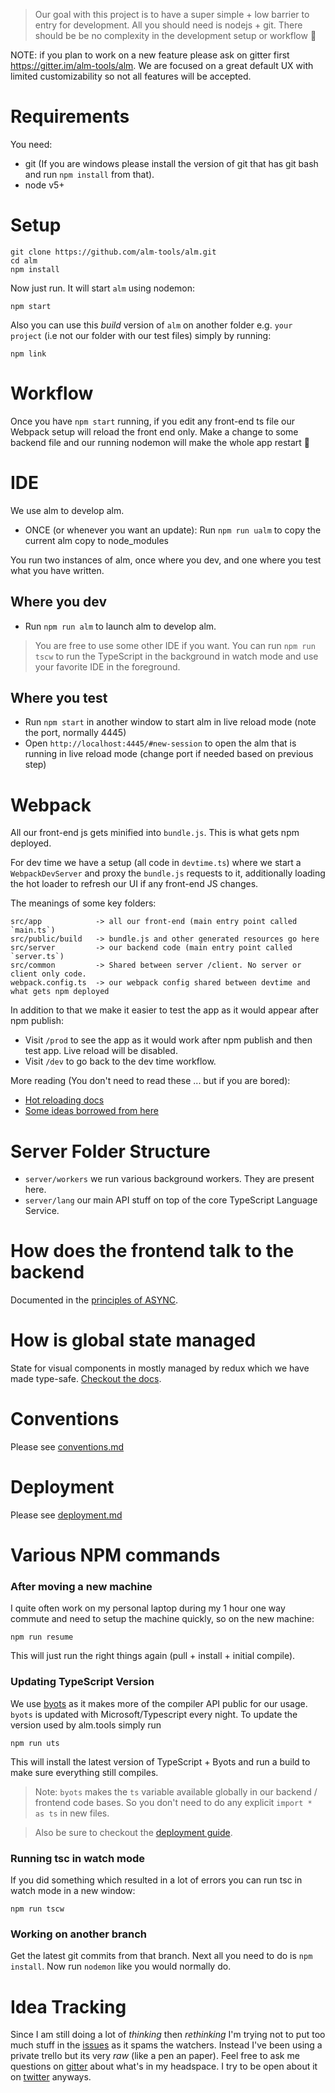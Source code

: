 > Our goal with this project is to have a super simple + low barrier to entry for development. All you should need is nodejs + git. There should be be no complexity in the development setup or workflow 🌹

NOTE: if you plan to work on a new feature please ask on gitter first https://gitter.im/alm-tools/alm. We are focused on a great default UX with limited customizability so not all features will be accepted.

# Requirements
You need:

* git (If you are windows please install the version of git that has git bash and run `npm install` from that).
* node v5+

# Setup
```
git clone https://github.com/alm-tools/alm.git
cd alm
npm install
```

Now just run. It will start `alm` using nodemon:

```
npm start
```

Also you can use this *build* version of `alm` on another folder e.g. `your project` (i.e not our folder with our test files) simply by running:

```
npm link
```

# Workflow

Once you have `npm start` running, if you edit any front-end ts file our Webpack setup will reload the front end only. Make a change to some backend file and our running nodemon will make the whole app restart 🌹

# IDE

We use alm to develop alm.

* ONCE (or whenever you want an update): Run `npm run ualm` to copy the current alm copy to node_modules

You run two instances of alm, once where you dev, and one where you test what you have written.

## Where you dev

* Run `npm run alm` to launch alm to develop alm.

> You are free to use some other IDE if you want. You can run `npm run tscw` to run the TypeScript in the background in watch mode and use your favorite IDE in the foreground.

## Where you test
* Run `npm start` in another window to start alm in live reload mode (note the port, normally 4445)
* Open `http://localhost:4445/#new-session` to open the alm that is running in live reload mode (change port if needed based on previous step)

# Webpack
All our front-end js gets minified into `bundle.js`. This is what gets npm deployed.

For dev time we have a setup (all code in `devtime.ts`) where we start a `WebpackDevServer` and proxy the `bundle.js` requests to it, additionally loading the hot loader to refresh our UI if any front-end JS changes.

The meanings of some key folders:
```
src/app            -> all our front-end (main entry point called `main.ts`)
src/public/build   -> bundle.js and other generated resources go here
src/server         -> our backend code (main entry point called `server.ts`)
src/common         -> Shared between server /client. No server or client only code.
webpack.config.ts  -> our webpack config shared between devtime and what gets npm deployed
```

In addition to that we make it easier to test the app as it would appear after npm publish:

* Visit `/prod` to see the app as it would work after npm publish and then test app. Live reload will be disabled.
* Visit `/dev` to go back to the dev time workflow.

More reading (You don't need to read these ... but if you are bored):
* [Hot reloading docs](https://github.com/webpack/docs/wiki/hot-module-replacement-with-webpack)
* [Some ideas borrowed from here](http://www.christianalfoni.com/articles/2015_04_19_The-ultimate-webpack-setup)

# Server Folder Structure

* `server/workers` we run various background workers. They are present here.
* `server/lang` our main API stuff on top of the core TypeScript Language Service.

# How does the frontend talk to the backend
Documented in the [principles of ASYNC][async].

# How is global state managed
State for visual components in mostly managed by redux which we have made type-safe. [Checkout the docs][redux].

# Conventions
Please see [conventions.md][conventions]

# Deployment
Please see [deployment.md][deployment]

# Various NPM commands

### After moving a new machine
I quite often work on my personal laptop during my 1 hour one way commute and need to setup the machine quickly, so on the new machine:

```
npm run resume
```

This will just run the right things again (pull + install + initial compile).

### Updating TypeScript Version
We use [byots](https://github.com/basarat/byots) as it makes more of the compiler API public for our usage. `byots` is updated with Microsoft/Typescript every night. To update the version used by alm.tools simply run
```
npm run uts
```
This will install the latest version of TypeScript + Byots and run a build to make sure everything still compiles.

> Note: `byots` makes the `ts` variable available globally in our backend / frontend  code bases. So you don't need to do any explicit `import * as ts` in new files.

> Also be sure to checkout the [deployment guide][deployment].

### Running tsc in watch mode
If you did something which resulted in a lot of errors you can run tsc in watch mode in a new window:

```
npm run tscw
```

### Working on another branch
Get the latest git commits from that branch. Next all you need to do is `npm install`. Now run `nodemon` like you would normally do.

# Idea Tracking
Since I am still doing a lot of *thinking* then *rethinking* I'm trying not to put too much stuff in the [issues][issues] as it spams the watchers. Instead I've been using a private trello but its very *raw* (like a pen an paper). Feel free to ask me questions on [gitter][gitter] about what's in my headspace. I try to be open about it on [twitter][twitter] anyways.

[issues]: https://github.com/alm-tools/alm/issues
[gitter]: https://gitter.im/alm-tools/alm
[twitter]: https://twitter.com/basarat
[async]: ./async.md
[conventions]: ./conventions.md
[deployment]: ./deployment.md
[redux]: ./redux.md
